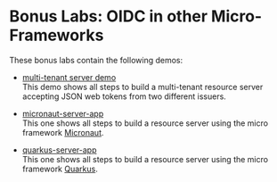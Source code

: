 # Bonus Labs: OIDC in other Micro-Frameworks

These bonus labs contain the following demos:

* [multi-tenant server demo](multi-tenant-server-app)  
  This demo shows all steps to build a multi-tenant resource server accepting JSON web tokens from two different issuers.

* [micronaut-server-app](micronaut-server-app)  
  This one shows all steps to build a resource server using the micro framework [Micronaut](https://micronaut.io).

* [quarkus-server-app](quarkus-server-app)  
  This one shows all steps to build a resource server using the micro framework [Quarkus](https://quarkus.io).

